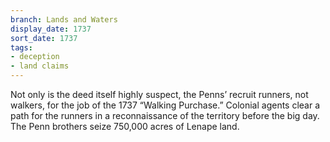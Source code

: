 ```yaml
---
branch: Lands and Waters
display_date: 1737
sort_date: 1737
tags:
- deception
- land claims
---
```


Not only is the deed itself highly suspect, the Penns’ recruit runners, not walkers, for the job of the 1737 “Walking Purchase.” Colonial agents clear a path for the runners in a reconnaissance of the territory before the big day. The Penn brothers seize 750,000 acres of Lenape land.